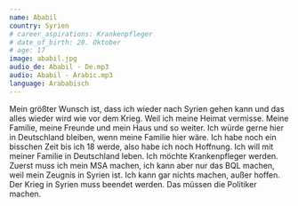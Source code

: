 ```yaml
---
name: Ababil
country: Syrien
# career_aspirations: Krankenpfleger
# date_of_birth: 20. Oktober
# age: 17
image: ababil.jpg
audio_de: Ababil - De.mp3
audio: Ababil - Arabic.mp3
language: Arababisch
---
```


Mein größter Wunsch ist, dass ich wieder nach Syrien gehen kann und das alles wieder wird wie vor dem Krieg. Weil ich meine Heimat vermisse. Meine Familie, meine Freunde und mein Haus und so weiter. Ich würde gerne hier in Deutschland bleiben, wenn meine Familie hier wäre. Ich habe noch ein bisschen Zeit bis ich 18 werde, also habe ich noch Hoffnung. Ich will mit meiner Familie in Deutschland leben. Ich möchte Krankenpfleger werden. Zuerst muss ich mein MSA machen, ich kann aber nur das BQL machen, weil mein Zeugnis in Syrien ist. Ich kann gar nichts machen, außer hoffen. Der Krieg in Syrien muss beendet werden. Das müssen die Politiker machen.
